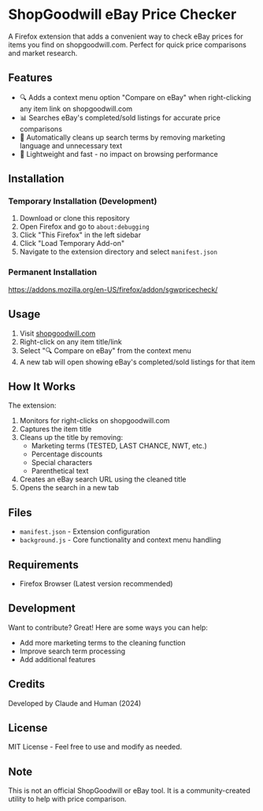 # ShopGoodwill eBay Price Checker

A Firefox extension that adds a convenient way to check eBay prices for items you find on shopgoodwill.com. Perfect for quick price comparisons and market research.

## Features

- 🔍 Adds a context menu option "Compare on eBay" when right-clicking any item link on shopgoodwill.com
- 📊 Searches eBay's completed/sold listings for accurate price comparisons
- 🧹 Automatically cleans up search terms by removing marketing language and unnecessary text
- 🚀 Lightweight and fast - no impact on browsing performance

## Installation

### Temporary Installation (Development)
1. Download or clone this repository
2. Open Firefox and go to `about:debugging`
3. Click "This Firefox" in the left sidebar
4. Click "Load Temporary Add-on"
5. Navigate to the extension directory and select `manifest.json`

### Permanent Installation
https://addons.mozilla.org/en-US/firefox/addon/sgwpricecheck/

## Usage

1. Visit [shopgoodwill.com](https://shopgoodwill.com)
2. Right-click on any item title/link
3. Select "🔍 Compare on eBay" from the context menu
4. A new tab will open showing eBay's completed/sold listings for that item

## How It Works

The extension:
1. Monitors for right-clicks on shopgoodwill.com
2. Captures the item title
3. Cleans up the title by removing:
   - Marketing terms (TESTED, LAST CHANCE, NWT, etc.)
   - Percentage discounts
   - Special characters
   - Parenthetical text
4. Creates an eBay search URL using the cleaned title
5. Opens the search in a new tab

## Files

- `manifest.json` - Extension configuration
- `background.js` - Core functionality and context menu handling

## Requirements

- Firefox Browser (Latest version recommended)

## Development

Want to contribute? Great! Here are some ways you can help:
- Add more marketing terms to the cleaning function
- Improve search term processing
- Add additional features

## Credits

Developed by Claude and Human (2024)

## License

MIT License - Feel free to use and modify as needed.

## Note

This is not an official ShopGoodwill or eBay tool. It is a community-created utility to help with price comparison.
